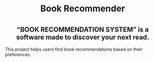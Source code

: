<h1 align="center">Book Recommender<h1/>
<h2 align="center">“BOOK RECOMMENDATION SYSTEM” is a software made to discover your next read.</h2>
<p>This project helps users find book recommendations based on their preferences.</p>
